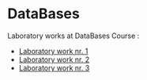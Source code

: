 # DataBases

Laboratory works at DataBases Course : 

* [Laboratory work nr. 1]()
* [Laboratory work nr. 2]()
* [Laboratory work nr. 3]()
